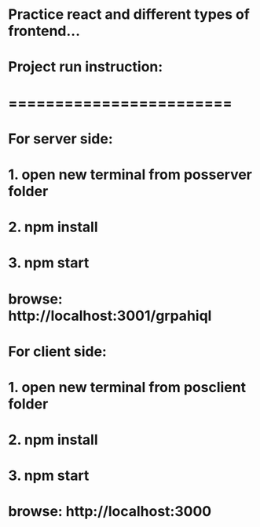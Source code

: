 # Practice react and different types of frontend...

# Project run instruction:
# ========================

# For server side:
# 1. open new terminal from posserver folder 
# 2. npm install
# 3. npm start
# browse: http://localhost:3001/grpahiql


# For client side:
# 1. open new terminal from posclient folder 
# 2. npm install
# 3. npm start
# browse: http://localhost:3000